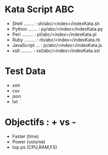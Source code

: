 Kata Script ABC
===============
- Shell ........ : sh/abc/\<index\>/indexKata.sh
- Python ....... : py/abc/\<index\>/indexKata.py
- Perl ......... : pl/abc/\<index\>/indexKata.pl
- Ruby ......... : rb/abc/\<index\>/indexKata.rb
- JavaScript ... : js/abc/\<index\>/indexKata.js
- xslt ......... : xsl/abc/\<index\>/indexKata.xsl

Test Data
=========
- xml
- csv
- json
- txt

Objectifs : + vs - 
==================
- Faster      (time)
- Power       (volume)
- top ps      (CPU,RAM,FS)